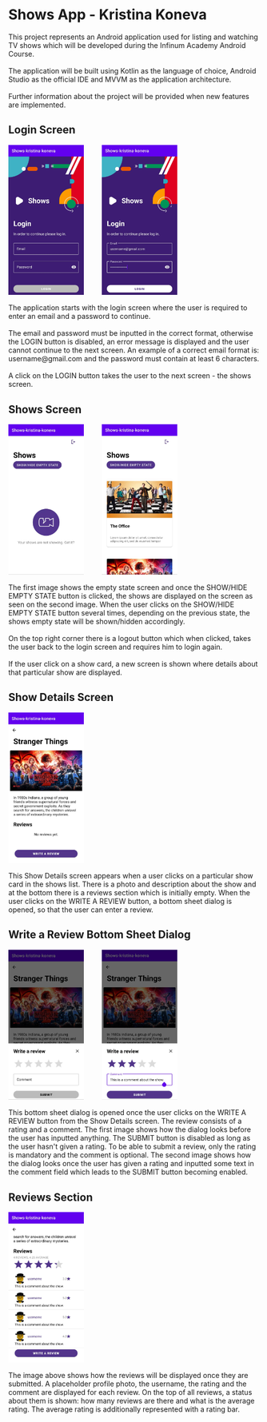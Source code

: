 # Shows App - Kristina Koneva
This project represents an Android application
used for listing and watching TV shows which will be developed
during the Infinum Academy Android Course. <br /> <br />
The application will be built using Kotlin as the language of choice,
Android Studio as the official IDE and MVVM as the application architecture. <br /> <br />
Further information about the project will be provided when new features are implemented.

## Login Screen
<p align="left">
<img src="README_images/login_screen_without_input.png" width="30%" height="30%"/>
&nbsp; &nbsp; &nbsp; &nbsp;
<img src="README_images/login_screen_with_input.png" width="30%" height="30%"/>
</p>
The application starts with the login screen where the user is required to enter an email and a password to continue. <br /><br />
The email and password must be inputted in the correct format, otherwise the LOGIN button is disabled, an error message is displayed and the user cannot continue to the next screen. 
An example of a correct email format is: username@gmail.com and the password must contain at least 6 characters. <br /> <br />
A click on the LOGIN button takes the user to the next screen - the shows screen.

## Shows Screen
<p align="left">
<img src="README_images/shows_screen_empty_state.png" width="30%" height="30%"/>
&nbsp; &nbsp; &nbsp; &nbsp;
<img src="README_images/shows_screen.png" width="30%" height="30%"/>
</p>
The first image shows the empty state screen and once the SHOW/HIDE EMPTY STATE button is clicked, 
the shows are displayed on the screen as seen on the second image. 
When the user clicks on the SHOW/HIDE EMPTY STATE button several times, 
depending on the previous state, the shows empty state will be shown/hidden accordingly. <br /> <br />
On the top right corner there is a logout button which when clicked, takes the user back to the login screen and requires him to login again. <br /> <br />
If the user click on a show card, a new screen is shown where details about that particular show are displayed.

## Show Details Screen
<p align="left">
<img src="README_images/show_details_screen.png" width="30%" height="30%"/>
</p>
This Show Details screen appears when a user clicks on a particular show card in the shows list. 
There is a photo and description about the show and at the bottom there is a reviews section which is initially empty. 
When the user clicks on the WRITE A REVIEW button, a bottom sheet dialog is opened, so that the user can enter a review.

## Write a Review Bottom Sheet Dialog
<p align="left">
<img src="README_images/write_review_dialog_without_input.png" width="30%" height="30%"/>
&nbsp; &nbsp; &nbsp; &nbsp;
<img src="README_images/write_review_dialog_with_input.png" width="30%" height="30%"/>
</p>
This bottom sheet dialog is opened once the user clicks on the WRITE A REVIEW button from the Show Details screen.
The review consists of a rating and a comment.
The first image shows how the dialog looks before the user has inputted anything. The SUBMIT button is disabled
as long as the user hasn't given a rating. To be able to submit a review, 
only the rating is mandatory and the comment is optional. The second image shows how the dialog looks once the user has given a rating 
and inputted some text in the comment field which leads to the SUBMIT button becoming enabled.

## Reviews Section
<p align="left">
<img src="README_images/reviews_section.png" width="30%" height="30%"/>
</p>
The image above shows how the reviews will be displayed once they are submitted. 
A placeholder profile photo, the username, the rating and the comment are displayed for each review.
On the top of all reviews, a status about them is shown: how many reviews are there and what is the average rating. 
The average rating is additionally represented with a rating bar.